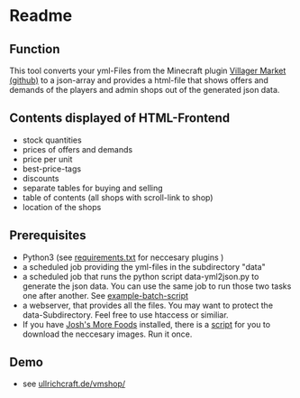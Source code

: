 # Readme

## Function

This tool converts your yml-Files from the Minecraft plugin [Villager Market](https://www.spigotmc.org/resources/villager-market-the-ultimate-shop-plugin.82965/) [(github)](https://github.com/Bestem0r/VillagerMarket) to a json-array and provides a html-file that shows offers and demands of the players and admin shops out of the generated json data.

## Contents displayed of HTML-Frontend

- stock quantities
- prices of offers and demands
- price per unit
- best-price-tags
- discounts
- separate tables for buying and selling
- table of contents (all shops with scroll-link to shop)
- location of the shops

## Prerequisites

- Python3 (see [requirements.txt](requirements.txt) for neccesary plugins )
- a scheduled job providing the yml-files in the subdirectory "data"
- a scheduled job that runs the python script data-yml2json.py to generate the json data. You can use the same job to run those two tasks one after another. See [example-batch-script](mc-dealer-copy-execute.bat)
- a webserver, that provides all the files. You may want to protect the data-Subdirectory. Feel free to use htaccess or similiar.
- If you have [Josh's More Foods](https://modrinth.com/datapack/joshs-more-foods/) installed, there is a [script](assets/items/joshs-more-foods/rp-downloader.py) for you to download the neccesary images. Run it once.

## Demo
- see [ullrichcraft.de/vmshop/](https://ullrichcraft.de/vmshop/)